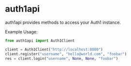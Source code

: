 # auth1api

auth1api provides methods to access your Auth1 instance.

Example Usage:
```python
from auth1api import Auth1Client

client = Auth1Client("http://localhost:8080")
client.register("username", "hello@world.com", "foobar")
res = client.login("username", None, None, "foobar")
```